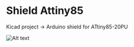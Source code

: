 # Shield Attiny85
Kicad project -> Arduino shield for ATtiny85-20PU

![Alt text](shield-attiny/shield_pcb_3d.jpg?raw=true "Optional Title")
